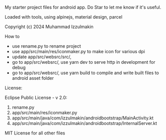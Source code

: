 My starter project files for android app. Do Star to let me know if it's useful.

Loaded with tools, using alpinejs, material design, parcel

Copyright (c) 2024 Muhammad Izzulmakin

How to
* use rename.py to rename project
* use app/src/main/res/iconmaker.py to make icon for various dpi
* update app/src/websrc/src/,
* go to app/src/websrc/, use yarn dev to serve http in development for debug
* go to app/src/websrc/, use yarn build to compile and write built files to android asset folder

License:

Eclipse Public License - v 2.0:

1. rename.py
2. app/src/main/res/iconmaker.py
3. app/src/main/java/com/izzulmakin/androidbootstrap/MainActivity.kt
4. app/src/main/java/com/izzulmakin/androidbootstrap/InternalServer.kt


MIT License for all other files
